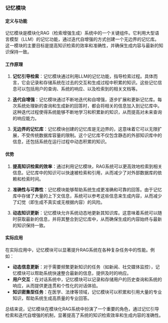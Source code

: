 ### 记忆模块

#### 定义与功能

记忆模块是模块化RAG（检索增强生成）系统中的一个关键组件。它利用大型语言模型（LLM）的记忆功能，通过迭代自增强的方式创建一个无边界的记忆库。这一模块的主要目标是提高知识检索的效率和准确性，并确保生成内容与最新的知识保持一致。

#### 工作原理

1. **记忆引导检索**：记忆模块通过利用LLM的记忆功能，指导检索过程。具体而言，它会记录和存储系统在过去的交互和生成过程中积累的知识。这些记忆信息可以包括用户的查询、系统的响应、以及检索到的相关文档等。

2. **迭代自增强**：记忆模块通过不断地迭代和自增强，逐步扩展和更新记忆库。每次系统处理新的查询和生成新的回答时，都会将相关的信息加入到记忆库中。这种迭代过程使得系统能够不断地学习和积累新的知识，从而提高对未来查询的响应能力。

3. **无边界的记忆库**：记忆模块创建的记忆库是无边界的，这意味着它可以无限扩展，不受传统数据库容量的限制。这个记忆库不仅包含静态的外部知识库中的信息，还包括系统在运行过程中动态积累的知识。

#### 优势

1. **提高知识检索的效率**：通过利用记忆模块，RAG系统可以更高效地检索到相关信息。记忆库中的知识可以快速被检索和引用，从而减少了对外部数据库的依赖和检索时间。
   
2. **准确性与可靠性**：记忆模块能够帮助系统生成更准确和可靠的回答。由于记忆库中存储了大量的上下文信息，系统可以参考这些信息来生成内容，从而减少了幻觉（即生成不真实或无根据内容）的风险。

3. **动态知识更新**：记忆模块允许系统动态地更新其知识库。这意味着系统可以随时获取最新的信息，并将其整合到记忆库中，从而确保生成的内容始终与最新的知识保持一致。

#### 实际应用

在实际应用中，记忆模块可以显著提升RAG系统在各种复杂任务中的性能。例如：

- **动态信息更新**：对于需要频繁更新知识的任务（如新闻、社交媒体监控），记忆模块可以帮助系统快速整合最新的信息，提供及时的响应。
- **用户交互**：在对话系统中，记忆模块可以记录和存储用户的历史查询和系统的响应，从而提供更连贯和个性化的对话体验。
- **知识密集型任务**：在医学、法律等领域，记忆模块可以积累和引用大量的专业知识，帮助系统生成高质量的专业回答。

总结来说，记忆模块在模块化RAG系统中扮演了一个重要的角色，通过记忆引导检索和迭代自增强的机制，显著提高了系统的知识检索效率和生成内容的准确性。